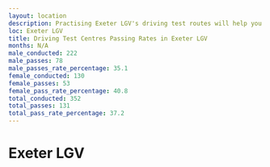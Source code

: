 ```yaml
---
layout: location
description: Practising Exeter LGV's driving test routes will help you become more confident in your gear-changing abilities.
loc: Exeter LGV
title: Driving Test Centres Passing Rates in Exeter LGV
months: N/A
male_conducted: 222
male_passes: 78
male_passes_rate_percentage: 35.1
female_conducted: 130
female_passes: 53
female_pass_rate_percentage: 40.8
total_conducted: 352
total_passes: 131
total_pass_rate_percentage: 37.2
---
```


# Exeter LGV
